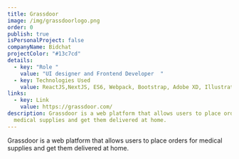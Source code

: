 ```yaml
---
title: Grassdoor
image: /img/grassdoorlogo.png
order: 0
publish: true
isPersonalProject: false
companyName: Bidchat
projectColor: "#13c7cd"
details:
  - key: "Role "
    value: "UI designer and Frontend Developer  "
  - key: Technologies Used
    value: ReactJS,NextJS, ES6, Webpack, Bootstrap, Adobe XD, Illustrator
links:
  - key: Link
    value: https://grassdoor.com/
description: Grassdoor is a web platform that allows users to place orders for
  medical supplies and get them delivered at home.
---
```

<!--StartFragment-->

Grassdoor is a web platform that allows users to place orders for medical supplies and get them delivered at home.

<!--EndFragment-->